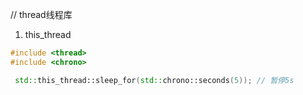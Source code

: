 // thread线程库

1. this_thread
```cpp
#include <thread>
#include <chrono>

 std::this_thread::sleep_for(std::chrono::seconds(5)); // 暂停5s
```
